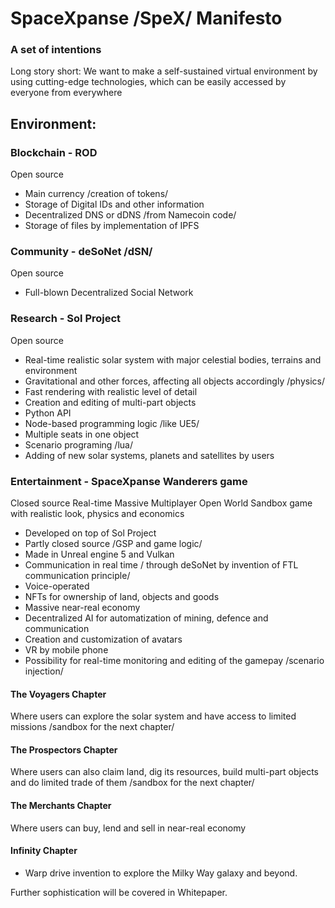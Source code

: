 # SpaceXpanse /SpeX/ Manifesto
### A set of intentions    

Long story short: We want to make a self-sustained virtual environment by using cutting-edge technologies, which can be easily accessed by everyone from everywhere 

## Environment: 

### Blockchain - ROD
Open source

- Main currency /creation of tokens/
- Storage of Digital IDs and other information
- Decentralized DNS or dDNS /from Namecoin code/
- Storage of files by implementation of IPFS

### Community - deSoNet /dSN/
Open source

- Full-blown Decentralized Social Network

### Research - Sol Project
Open source

- Real-time realistic solar system with major celestial bodies, terrains and environment
- Gravitational and other forces, affecting all objects accordingly /physics/
- Fast rendering with realistic level of detail
- Creation and editing of multi-part objects
- Python API
- Node-based programming logic /like UE5/
- Multiple seats in one object
- Scenario programing /lua/
- Adding of new solar systems, planets and satellites by users

### Entertainment - SpaceXpanse Wanderers game
Closed source Real-time Massive Multiplayer Open World Sandbox game with realistic look, physics and economics 

- Developed on top of Sol Project
- Partly closed source /GSP and game logic/
- Made in Unreal engine 5 and Vulkan
- Communication in real time / through deSoNet by invention of FTL communication principle/
- Voice-operated
- NFTs for ownership of land, objects and goods
- Massive near-real economy
- Decentralized AI for automatization of mining, defence and communication 
- Creation and customization of avatars
- VR by mobile phone
- Possibility for real-time monitoring and editing of the gamepay /scenario injection/
 
#### The Voyagers Chapter
Where users can explore the solar system and have access to limited missions /sandbox for the next chapter/ 

#### The Prospectors Chapter
Where users can also claim land, dig its resources, build multi-part objects and do limited trade of them /sandbox for the next chapter/

#### The Merchants Chapter
Where users can buy, lend and sell in near-real economy 

#### Infinity Chapter
- Warp drive invention to explore the Milky Way galaxy and beyond. 


Further sophistication will be covered in Whitepaper.